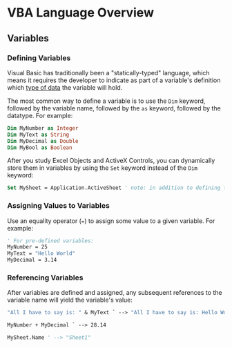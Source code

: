 # VBA Language Overview

## Variables

### Defining Variables

Visual Basic has traditionally been a "statically-typed" language, which means it requires the developer to indicate as part of a variable's definition which [type of data](datatypes.md) the variable will hold.

The most common way to define a variable is to use the `Dim` keyword, followed by the variable name, followed by the `as` keyword, followed by the datatype. For example:

```vb
Dim MyNumber as Integer
Dim MyText as String
Dim MyDecimal as Double
Dim MyBool as Boolean
```

After you study Excel Objects and ActiveX Controls, you can dynamically store them in variables by using the `Set` keyword instead of the `Dim` keyword:

```vb
Set MySheet = Application.ActiveSheet ' note: in addition to defining the variable, this also assigns it a value
```

### Assigning Values to Variables

Use an equality operator (`=`) to assign some value to a given variable. For example:

```vb
' For pre-defined variables:
MyNumber = 25
MyText = "Hello World"
MyDecimal = 3.14
```

### Referencing Variables

After variables are defined and assigned, any subsequent references to the variable name will yield the variable's value:

```vb
"All I have to say is: " & MyText ` --> "All I have to say is: Hello World"
```

```vb
MyNumber + MyDecimal ` --> 28.14
```

```vb
MySheet.Name ' --> "Sheet1"
```
